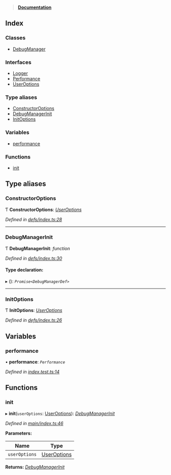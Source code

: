 > **[Documentation](README.md)**

## Index

### Classes

* [DebugManager](classes/debugmanager.md)

### Interfaces

* [Logger](interfaces/logger.md)
* [Performance](interfaces/performance.md)
* [UserOptions](interfaces/useroptions.md)

### Type aliases

* [ConstructorOptions](README.md#constructoroptions)
* [DebugManagerInit](README.md#debugmanagerinit)
* [InitOptions](README.md#initoptions)

### Variables

* [performance](README.md#performance)

### Functions

* [init](README.md#init)

## Type aliases

###  ConstructorOptions

Ƭ **ConstructorOptions**: *[UserOptions](interfaces/useroptions.md)*

*Defined in [defs/index.ts:28](https://github.com/badbatch/graphql-box/blob/43ddea2/packages/debug-manager/src/defs/index.ts#L28)*

___

###  DebugManagerInit

Ƭ **DebugManagerInit**: *function*

*Defined in [defs/index.ts:30](https://github.com/badbatch/graphql-box/blob/43ddea2/packages/debug-manager/src/defs/index.ts#L30)*

#### Type declaration:

▸ (): *`Promise<DebugManagerDef>`*

___

###  InitOptions

Ƭ **InitOptions**: *[UserOptions](interfaces/useroptions.md)*

*Defined in [defs/index.ts:26](https://github.com/badbatch/graphql-box/blob/43ddea2/packages/debug-manager/src/defs/index.ts#L26)*

## Variables

###  performance

• **performance**: *`Performance`*

*Defined in [index.test.ts:14](https://github.com/badbatch/graphql-box/blob/43ddea2/packages/debug-manager/src/index.test.ts#L14)*

## Functions

###  init

▸ **init**(`userOptions`: [UserOptions](interfaces/useroptions.md)): *[DebugManagerInit](README.md#debugmanagerinit)*

*Defined in [main/index.ts:46](https://github.com/badbatch/graphql-box/blob/43ddea2/packages/debug-manager/src/main/index.ts#L46)*

**Parameters:**

Name | Type |
------ | ------ |
`userOptions` | [UserOptions](interfaces/useroptions.md) |

**Returns:** *[DebugManagerInit](README.md#debugmanagerinit)*